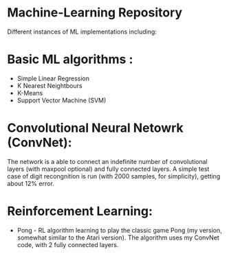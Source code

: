 # Machine-Learning Repository
Different instances of ML implementations including:

# Basic ML algorithms :

* Simple Linear Regression
* K Nearest Neightbours
* K-Means
* Support Vector Machine (SVM)


# Convolutional Neural Netowrk (ConvNet):

The network is a able to connect an indefinite number of convolutional layers (with maxpool optional) and fully connected layers.
A simple test case of digit recongnition is run (with 2000 samples, for simplicity), getting about 12% error.

# Reinforcement Learning:

* Pong - RL algorithm learning to play the classic game Pong (my version, somewhat similar to the Atari version). The algorithm uses my ConvNet code, with 2 fully connected layers.
